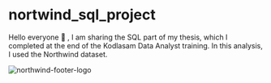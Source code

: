 # nortwind_sql_project
Hello everyone 👋 , I am sharing the SQL part of my thesis, which I completed at the end of the Kodlasam Data Analyst training. In this analysis, I used the Northwind dataset.

![northwind-footer-logo](https://github.com/user-attachments/assets/c4fe0c43-5313-49d7-bd4e-49dd369daf32)


